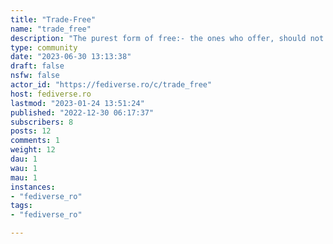 ```yaml
---
title: "Trade-Free" 
name: "trade_free"
description: "The purest form of free:- the ones who offer, should not ask anything in return- the ones who receive, should not have to give anything in return"
type: community
date: "2023-06-30 13:13:38"
draft: false
nsfw: false
actor_id: "https://fediverse.ro/c/trade_free"
host: fediverse.ro
lastmod: "2023-01-24 13:51:24"
published: "2022-12-30 06:17:37"
subscribers: 8
posts: 12
comments: 1
weight: 12
dau: 1
wau: 1
mau: 1
instances:
- "fediverse_ro"
tags: 
- "fediverse_ro"

---
```

